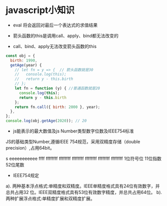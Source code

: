 # javascript小知识

- eval 将会返回对最后一个表达式的求值结果

- 箭头函数的this是调用call、apply、bind都无法改变的

- call、bind、apply无法改变箭头函数的this

```javascript
const obj = {
  birth: 1990,
  getAge(year) {
    // let fn = y => {  // 箭头函数就是30
    //   console.log(this);
    //   return y - this.birth
    // };
    let fn = function (y) { //普通函数就是20
      console.log(this);
      return y - this.birth
    };
    return fn.call({ birth: 2000 }, year);
  },
};
console.log(obj.getAge(2020)); // 20
```

- js能表示的最大数值及js Number类型数字位数及IEEE754标准

JS的基础类型Number,遵循IEEE 754规范，采用双精度存储（double precision）,占用64bit。

s eeeeeeeeeee ffff ffffffff ffffffff ffffffff ffffffff ffffffff ffffffff
1位符号位
11位指数
52位尾数

- IEEE754规定

a). 两种基本浮点格式:单精度和双精度。IEEE单精度格式具有24位有效数字，并总共占用32 位。IEEE双精度格式具有53位有效数字精度，并总共占用64位。
b). 两种扩展浮点格式:单精度扩展和双精度扩展。
